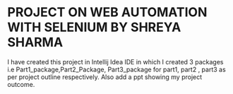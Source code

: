 # PROJECT ON WEB AUTOMATION WITH SELENIUM BY SHREYA SHARMA
I have created this project in Intellij Idea IDE in which I created 3 packages i.e Part1_package,Part2_Package, Part3_package for part1, part2 , part3 as per project outline respectively. Also add a ppt showing my project outcome.
